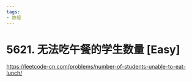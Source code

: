 ```yaml
---
tags:
- 数组
---
```


# 5621. 无法吃午餐的学生数量 [Easy]

<https://leetcode-cn.com/problems/number-of-students-unable-to-eat-lunch/>
